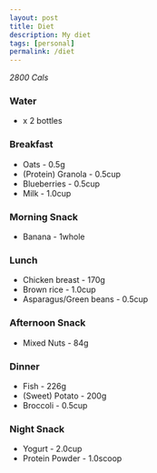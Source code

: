 ```yaml
---
layout: post
title: Diet
description: My diet
tags: [personal]
permalink: /diet
---
```


*2800 Cals*

### Water
* x 2 bottles

### Breakfast
* Oats - 0.5g
* (Protein) Granola - 0.5cup
* Blueberries - 0.5cup
* Milk - 1.0cup

### Morning Snack
* Banana - 1whole

### Lunch
* Chicken breast - 170g
* Brown rice - 1.0cup
* Asparagus/Green beans - 0.5cup

### Afternoon Snack
* Mixed Nuts - 84g

### Dinner
* Fish - 226g
* (Sweet) Potato - 200g
* Broccoli - 0.5cup

### Night Snack
* Yogurt - 2.0cup
* Protein Powder - 1.0scoop
